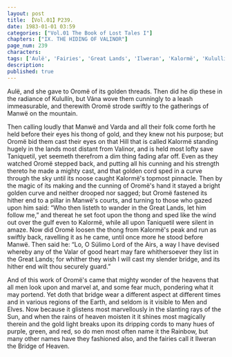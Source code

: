 ```yaml
---
layout: post
title: 【Vol.01】P239.
date: 1983-01-01 03:59
categories: ["Vol.01 The Book of Lost Tales I"]
chapters: ["IX. THE HIDING OF VALINOR"]
page_num: 239
characters: 
tags: ['Aulë', 'Fairies', 'Great Lands', 'Ilweran', 'Kalormë', 'Kulullin', 'Manwë', 'Men']
description: 
published: true
---
```


<p style="text-indent: 0;">
Aulë, and she gave to Oromë of its golden threads. Then did he dip these in the radiance of Kulullín, but Vána wove them cunningly to a leash immeasurable, and therewith Oromë strode swiftly to the gatherings of Manwë on the mountain.
</p>

Then calling loudly that Manwë and Varda and all their folk come forth he held before their eyes his thong of gold, and they knew not his purpose; but Oromë bid them cast their eyes on that Hill that is called Kalormë standing hugely in the lands most distant from Valinor, and is held most lofty save Taniquetil, yet seemeth therefrom a dim thing fading afar off. Even as they watched Oromë stepped back, and putting all his cunning and his strength thereto he made a mighty cast, and that golden cord sped in a curve through the sky until its noose caught Kalormë's topmost pinnacle. Then by the magic of its making and the cunning of Oromë's hand it stayed a bright golden curve and neither drooped nor sagged; but Oromë fastened its hither end to a pillar in Manwë's courts, and turning to those who gazed upon him said: “Who then listeth to wander in the Great Lands, let him follow me,” and thereat he set foot upon the thong and sped like the wind out over the gulf even to Kalormë, while all upon Taniquetil were silent in amaze. Now did Oromë loosen the thong from Kalormë's peak and run as swiftly back, ravelling it as he came, until once more he stood before Manwë. Then said he: “Lo, O Súlimo Lord of the Airs, a way I have devised whereby any of the Valar of good heart may fare whithersoever they list in the Great Lands; for whither they wish I will cast my slender bridge, and its hither end wilt thou securely guard.”

And of this work of Oromë's came that mighty wonder of the heavens that all men look upon and marvel at, and some fear much, pondering what it may portend. Yet doth that bridge wear a different aspect at different times and in various regions of the Earth, and seldom is it visible to Men and Elves. Now because it glistens most marvellously in the slanting rays of the Sun, and when the rains of heaven moisten it it shines most magically therein and the gold light breaks upon its dripping cords to many hues of purple, green, and red, so do men most often name it the Rainbow, but many other names have they fashioned also, and the fairies call it Ilweran the Bridge of Heaven.

